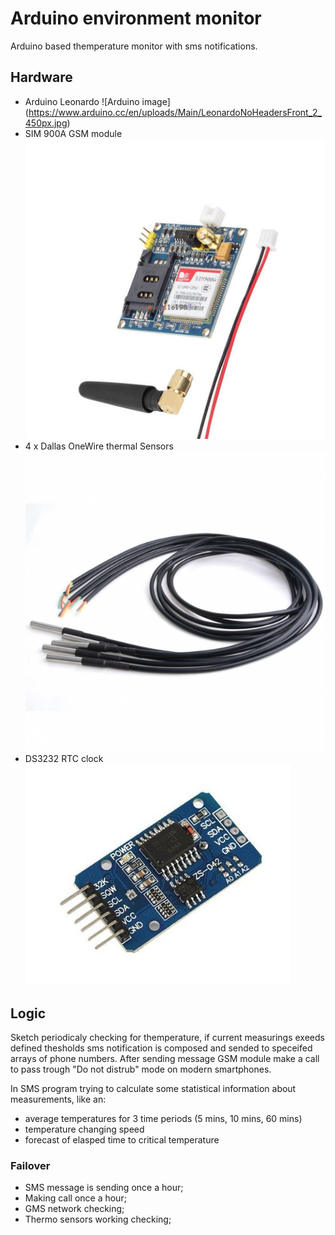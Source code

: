 # Arduino environment monitor
Arduino based themperature monitor with sms notifications.
## Hardware
- Arduino Leonardo ![Arduino image] (https://www.arduino.cc/en/uploads/Main/LeonardoNoHeadersFront_2_450px.jpg)
- SIM 900A GSM module ![SIM 900A GSM image ](/images/SIM900A.jpg)
- 4 x Dallas OneWire thermal Sensors ![Dallas image](/images/SV003332-G.jpg)
- DS3232 RTC clock	![DS3232 image](/images/DS3231.jpg)

## Logic
Sketch periodicaly checking for themperature, if current measurings exeeds defined thesholds sms notification is composed and sended to speceifed arrays of phone numbers. 
After sending message GSM module make a call to pass trough "Do not distrub" mode on modern smartphones.

In SMS program trying to calculate some statistical information about measurements, like an:

- average temperatures for 3 time periods (5 mins, 10 mins, 60 mins)
- temperature changing speed
- forecast of elasped time to critical temperature

### Failover
- SMS message is sending once a hour;
- Making call once a hour;
- GMS network checking;
- Thermo sensors working checking;
